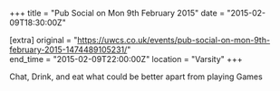 +++
title = "Pub Social on Mon 9th February 2015"
date = "2015-02-09T18:30:00Z"

[extra]
original = "https://uwcs.co.uk/events/pub-social-on-mon-9th-february-2015-1474489105231/"    
end_time = "2015-02-09T22:00:00Z"
location = "Varsity"
+++

Chat, Drink, and eat what could be better apart from playing Games

